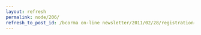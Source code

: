 ```yaml
---
layout: refresh
permalink: node/206/
refresh_to_post_id: /bcorma on-line newsletter/2011/02/28/registration-and-licensing-for-ohv-in-bc-coming
---
```

